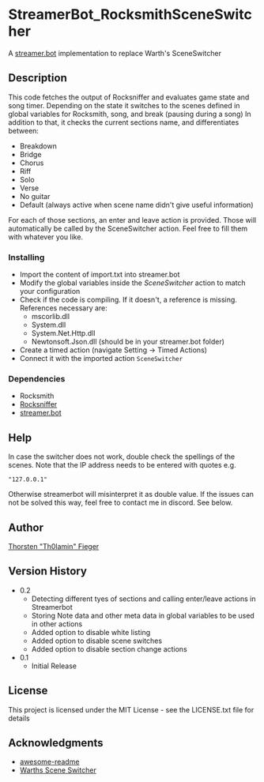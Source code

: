 # StreamerBot_RocksmithSceneSwitcher

A [streamer.bot](https://streamer.bot) implementation to replace Warth's SceneSwitcher

## Description

This code fetches the output of Rocksniffer and evaluates game state and song timer. Depending on the state it switches to the scenes defined in global variables for Rocksmith, song, and break (pausing during a song)
In addition to that, it checks the current sections name, and differentiates between:

* Breakdown
* Bridge
* Chorus
* Riff
* Solo
* Verse
* No guitar
* Default (always active when scene name didn't give useful information)

For each of those sections, an enter and leave action is provided. Those will automatically be called by the SceneSwitcher action. Feel free to fill them with whatever you like.

### Installing

* Import the content of import.txt into streamer.bot
* Modify the global variables inside the *SceneSwitcher* action to match your configuration
* Check if the code is compiling. If it doesn't, a reference is missing. References necessary are:
    * mscorlib.dll
    * System.dll
    * System.Net.Http.dll
    * Newtonsoft.Json.dll (should be in your streamer.bot folder)
* Create a timed action (navigate Setting -> Timed Actions)
* Connect it with the imported action `SceneSwitcher`



### Dependencies

* Rocksmith
* [Rocksniffer](https://github.com/kokolihapihvi/RockSniffer/releases)
* [streamer.bot](https://streamer.bot)

## Help

In case the switcher does not work, double check the spellings of the scenes.
Note that the IP address needs to be entered with quotes e.g.
```
"127.0.0.1"
```
Otherwise streamerbot will misinterpret it as double value. If the issues can not be solved this way, feel free to contact me in discord. See below.

## Author

[Thorsten "Th0lamin" Fieger](https://discord.com/invite/m2fCKXn) 


## Version History
* 0.2
   * Detecting different tyes of sections and calling enter/leave actions in Streamerbot 
   * Storing Note data and other meta data in global variables to be used in other actions
   * Added option to disable white listing
   * Added option to disable scene switches
   * Added option to disable section change actions
* 0.1
    * Initial Release

## License

This project is licensed under the MIT License - see the LICENSE.txt file for details

## Acknowledgments

* [awesome-readme](https://github.com/matiassingers/awesome-readme)
* [Warths Scene Switcher](https://github.com/Warths/Rocksmith-Scene-Switcher)

